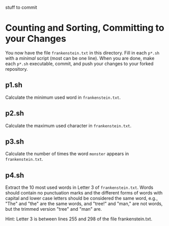 stuff to commit

# Counting and Sorting, Committing to your Changes

You now have the file `frankenstein.txt` in this directory.  Fill in each `p*.sh` with a *minimal* script (most can be one line).  When you are done, make each `p*.sh` executable, commit, and push your changes to your forked repository.

## p1.sh

Calculate the minimum used word in `frankenstein.txt`.

## p2.sh

Calculate the maximum used character in `frankenstein.txt`.

## p3.sh

Calculate the number of times the word `monster` appears in `frankenstein.txt`.

## p4.sh

Extract the 10 most used words in Letter 3 of `frankenstein.txt`.  Words should contain no punctuation marks and the different forms of words with capital and lower case letters should be considered the same word, e.g., "The" and "the" are the same words, and "tree!" and "man," are not words, but the trimmed version "tree" and "man" are.

Hint: Letter 3 is between lines 255 and 298 of the file frankenstein.txt.

